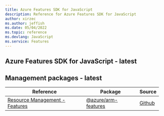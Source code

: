 ```yaml
---
title: Azure Features SDK for JavaScript
description: Reference for Azure Features SDK for JavaScript
author: xirzec
ms.author: jeffish
ms.date: 05/04/2022
ms.topic: reference
ms.devlang: JavaScript
ms.service: Features
---
```

## Azure Features SDK for JavaScript - latest
## Management packages - latest
| Reference | Package | Source |
|---|---|---|
|[Resource Management - Features](javascript/api/overview/azure/arm-features-readme)|[@azure/arm-features](https://www.npmjs.com/package/@azure/arm-features)|[Github](https://github.com/Azure/azure-sdk-for-js/blob/main/sdk/features/arm-features)|

